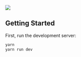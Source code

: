 <img src="./3.svg"></img>

## Getting Started

First, run the development server:

```bash
yarn
yarn run dev
```
